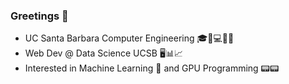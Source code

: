 ### Greetings 👋

- UC Santa Barbara Computer Engineering 🎓🔋💻🔌💡
- Web Dev @ Data Science UCSB 🖥️📊📈
- Interested in Machine Learning 🤖 and GPU Programming 📟📟
